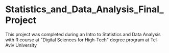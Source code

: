 # Statistics_and_Data_Analysis_Final_Project
This project was completed during an Intro to Statistics and Data Analysis with R course at "Digital Sciences for High-Tech" degree program at Tel Aviv University
